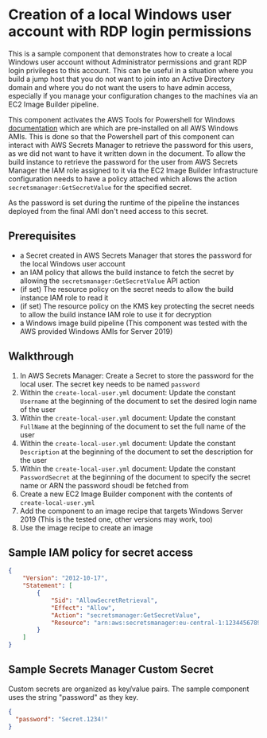 # Creation of a local Windows user account with RDP login permissions

This is a sample component that demonstrates how to create a local Windows user account without Administrator permissions and grant RDP login privileges to this account. This can be useful in a situation where you build a jump host that you do not want to join into an Active Directory domain and where you do not want the users to have admin access, especially if you manage your configuration changes to the machines via an EC2 Image Builder pipeline.

This component activates the AWS Tools for Powershell for Windows [documentation](https://docs.aws.amazon.com/powershell/latest/userguide/pstools-welcome.html) which are which are pre-installed on all AWS Windows AMIs. This is done so that the Powershell part of this component can interact with AWS Secrets Manager to retrieve the password for this users, as we did not want to have it written down in the document. To allow the build instance to retrieve the password for the user from AWS Secrets Manager the IAM role assigned to it via the EC2 Image Builder Infrastructure configuration needs to have a policy attached which allows the action ```secretsmanager:GetSecretValue``` for the specified secret.

As the password is set during the runtime of the pipeline the instances deployed from the final AMI don't need access to this secret. 

## Prerequisites

- a Secret created in AWS Secrets Manager that stores the password for the local Windows user account
- an IAM policy that allows the build instance to fetch the secret by allowing the ```secretsmanager:GetSecretValue``` API action
- (if set) The resource policy on the secret needs to allow the build instance IAM role to read it
- (if set) The resource policy on the KMS key protecting the secret needs to allow the build instance IAM role to use it for decryption
- a Windows image build pipeline (This component was tested with the AWS provided Windows AMIs for Server 2019)

## Walkthrough

1. In AWS Secrets Manager: Create a Secret to store the password for the local user. The secret key needs to be named ```password```
2. Within the ```create-local-user.yml``` document: Update the constant ```Username``` at the beginning of the document to set the desired login name of the user
3. Within the ```create-local-user.yml``` document: Update the constant ```FullName``` at the beginning of the document to set the full name of the user
4. Within the ```create-local-user.yml``` document: Update the constant ```Description``` at the beginning of the document to set the description for the user
5. Within the ```create-local-user.yml``` document: Update the constant ```PasswordSecret``` at the beginning of the document to specify the secret name or ARN the password shoudl be fetched from
6. Create a new EC2 Image Builder component with the contents of ```create-local-user.yml```
7. Add the component to an image recipe that targets Windows Server 2019 (This is the tested one, other versions may work, too)
8. Use the image recipe to create an image

## Sample IAM policy for secret access

```json
{
    "Version": "2012-10-17",
    "Statement": [
        {
            "Sid": "AllowSecretRetrieval",
            "Effect": "Allow",
            "Action": "secretsmanager:GetSecretValue",
            "Resource": "arn:aws:secretsmanager:eu-central-1:1234456789012:secret:Jumphost/RdpUser-ylVQMh"
        }
    ]
}
```

## Sample Secrets Manager Custom Secret

Custom secrets are organized as key/value pairs. The sample component uses the string "password" as they key.

```json
{
  "password": "Secret.1234!"
}
```
